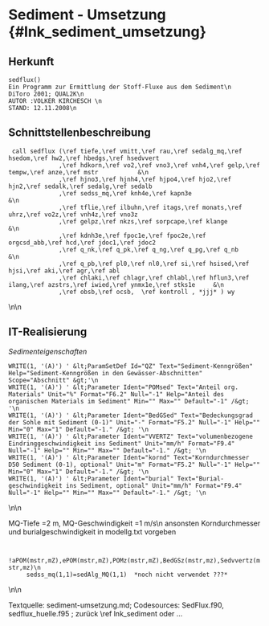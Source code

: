 Sediment - Umsetzung {#lnk_sediment_umsetzung}
===============================

## Herkunft ##
    sedflux()
    Ein Programm zur Ermittlung der Stoff-Fluxe aus dem Sediment\n
    DiToro 2001; QUAL2K\n
    AUTOR :VOLKER KIRCHESCH \n
    STAND: 12.11.2008\n


## Schnittstellenbeschreibung ##

     call sedflux (\ref tiefe,\ref vmitt,\ref rau,\ref sedalg_mq,\ref hsedom,\ref hw2,\ref hbedgs,\ref hsedvvert
                  ,\ref hdkorn,\ref vo2,\ref vno3,\ref vnh4,\ref gelp,\ref tempw,\ref anze,\ref mstr           &\n
                  ,\ref hjno3,\ref hjnh4,\ref hjpo4,\ref hjo2,\ref hjn2,\ref sedalk,\ref sedalg,\ref sedalb
                  ,\ref sedss_mq,\ref knh4e,\ref kapn3e                                    &\n
                  ,\ref tflie,\ref ilbuhn,\ref itags,\ref monats,\ref uhrz,\ref vo2z,\ref vnh4z,\ref vno3z
                  ,\ref gelpz,\ref nkzs,\ref sorpcape,\ref klange                                &\n
                  ,\ref kdnh3e,\ref fpoc1e,\ref fpoc2e,\ref orgcsd_abb,\ref hcd,\ref jdoc1,\ref jdoc2
                  ,\ref q_nk,\ref q_pk,\ref q_ng,\ref q_pg,\ref q_nb                                  &\n
                  ,\ref q_pb,\ref pl0,\ref nl0,\ref si,\ref hsised,\ref hjsi,\ref aki,\ref agr,\ref abl
                  ,\ref chlaki,\ref chlagr,\ref chlabl,\ref hflun3,\ref ilang,\ref azstrs,\ref iwied,\ref ynmx1e,\ref stks1e     &\n
                  ,\ref obsb,\ref ocsb,  \ref kontroll , *jjj* ) wy  
\n\n

## IT-Realisierung ##
*Sedimenteigenschaften*

    WRITE(1, '(A)') ' &lt;ParamSetDef Id="QZ" Text="Sediment-Kenngrößen" Help="Sediment-Kenngrößen in den Gewässer-Abschnitten" Scope="Abschnitt" &gt;'\n
    WRITE(1, '(A)') ' &lt;Parameter Ident="POMsed" Text="Anteil org. Materials" Unit="%" Format="F6.2" Null="-1" Help="Anteil des organischen Materials im Sediment" Min="" Max="" Default="-1" /&gt; '\n
    WRITE(1, '(A)') ' &lt;Parameter Ident="BedGSed" Text="Bedeckungsgrad der Sohle mit Sediment (0-1)" Unit="-" Format="F5.2" Null="-1" Help="" Min="0" Max="1" Default="-1." /&gt; '\n
    WRITE(1, '(A)') ' &lt;Parameter Ident="VVERTZ" Text="volumenbezogene Eindringgeschwindigkeit ins Sediment" Unit="mm/h" Format="F9.4" Null="-1" Help="" Min="" Max="" Default="-1." /&gt; '\n
    WRITE(1, '(A)') ' &lt;Parameter Ident="kornd" Text="Korndurchmesser D50 Sediment (0-1), optional" Unit="m" Format="F5.2" Null="-1" Help="" Min="0" Max="1" Default="-1." /&gt; '\n
    WRITE(1, '(A)') ' &lt;Parameter Ident="burial" Text="Burial-geschwindigkeit ins Sediment, optional" Unit="mm/h" Format="F9.4" Null="-1" Help="" Min="" Max="" Default="-1." /&gt; '\n
\n\n

MQ-Tiefe =2 m, MQ-Geschwindigkeit =1 m/s\n
ansonsten Korndurchmesser und burialgeschwindigkeit in modellg.txt vorgeben


<code>
   !aPOM(mstr,mZ),ePOM(mstr,mZ),POMz(mstr,mZ),BedGSz(mstr,mz),Sedvvertz(mstr,mz)\n
     sedss_mq(1,1)=sedAlg_MQ(1,1)  *noch nicht verwendet ???*
</code>



\n\n

Textquelle: sediment-umsetzung.md; Codesources: SedFlux.f90, sedflux_huelle.f95 ;
zurück \ref lnk_sediment oder ... 
